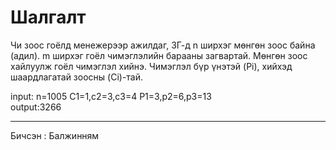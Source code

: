 # Шалгалт

Чи зоос гоёлд менежерээр ажилдаг, ЗГ-д n ширхэг мөнгөн зоос байна (адил). m ширхэг гоёл чимэглэлийн барааны загвартай. Мөнгөн зоос хайлуулж гоёл чимэглэл хийнэ.
Чимэглэл бүр үнэтэй (Pi), хийхэд шаардлагатай зоосны (Ci)-тай.

input:
n=1005
C1=1,c2=3,c3=4
P1=3,p2=6,p3=13
<br>
output:3266


-------------------------------------------------------------------------------------------------------------------------------------------------------------------
Бичсэн : Балжинням
